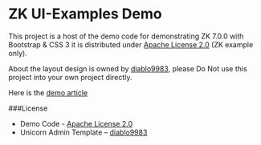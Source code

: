 ZK UI-Examples Demo
==============================

This project is a host of the demo code for demonstrating ZK 7.0.0 with Bootstrap & CSS 3
it is distributed under [Apache License 2.0](http://www.apache.org/licenses/LICENSE-2.0) (ZK example only).

About the layout design is owned by [diablo9983](https://wrapbootstrap.com/theme/unicorn-admin-template-WB0F35928),
please Do Not use this project into your own project directly.

Here is the [demo article](http://blog.zkoss.org/index.php/2013/08/13/zk-7-new-theme-system-with-bootstrap-css-3/)


###License
	
* Demo Code - [Apache License 2.0](http://www.apache.org/licenses/LICENSE-2.0)
* Unicorn Admin Template – [diablo9983](https://wrapbootstrap.com/theme/unicorn-admin-template-WB0F35928)